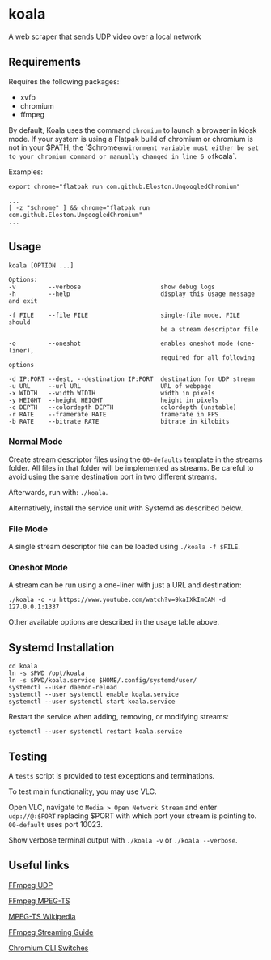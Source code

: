 # koala

A web scraper that sends UDP video over a local network

## Requirements

Requires the following packages:

- xvfb
- chromium
- ffmpeg

By default, Koala uses the command `chromium` to launch a browser in kiosk mode.
If your system is using a Flatpak build of chromium or chromium is not in your
$PATH, the `$chrome` environment variable must either be set to your chromium
command or manually changed in line 6 of `koala`. 

Examples:

```
export chrome="flatpak run com.github.Eloston.UngoogledChromium"
```

```
...
[ -z "$chrome" ] && chrome="flatpak run com.github.Eloston.UngoogledChromium"
...
```

## Usage

```
koala [OPTION ...]

Options:
-v         --verbose                      show debug logs
-h         --help                         display this usage message and exit

-f FILE    --file FILE                    single-file mode, FILE should
                                          be a stream descriptor file
 
-o         --oneshot                      enables oneshot mode (one-liner),
                                          required for all following options

-d IP:PORT --dest, --destination IP:PORT  destination for UDP stream
-u URL     --url URL                      URL of webpage
-x WIDTH   --width WIDTH                  width in pixels
-y HEIGHT  --height HEIGHT                height in pixels
-c DEPTH   --colordepth DEPTH             colordepth (unstable)
-r RATE    --framerate RATE               framerate in FPS
-b RATE    --bitrate RATE                 bitrate in kilobits
```

### Normal Mode

Create stream descriptor files using the `00-defaults` template in the streams
folder. All files in that folder will be implemented as streams.
Be careful to avoid using the same destination port in two different streams.

Afterwards, run with: `./koala`.

Alternatively, install the service unit with Systemd as described below.

### File Mode

A single stream descriptor file can be loaded using `./koala -f $FILE`.

### Oneshot Mode

A stream can be run using a one-liner with just a URL and destination:

```
./koala -o -u https://www.youtube.com/watch?v=9kaIXkImCAM -d 127.0.0.1:1337
```

Other available options are described in the usage table above.


## Systemd Installation

```
cd koala
ln -s $PWD /opt/koala
ln -s $PWD/koala.service $HOME/.config/systemd/user/
systemctl --user daemon-reload
systemctl --user systemctl enable koala.service
systemctl --user systemctl start koala.service
```

Restart the service when adding, removing, or modifying streams:

```
systemctl --user systemctl restart koala.service
```

## Testing

A `tests` script is provided to test exceptions and terminations.

To test main functionality, you may use VLC.

Open VLC, navigate to `Media > Open Network Stream` and enter `udp://@:$PORT`
replacing $PORT with which port your stream is pointing to. `00-default` uses
port 10023.

Show verbose terminal output with `./koala -v` or `./koala --verbose`.

## Useful links

[FFmpeg UDP](http://underpop.online.fr/f/ffmpeg/help/examples-120.htm.gz)

[FFmpeg MPEG-TS](https://www.ffmpeg.org/ffmpeg-formats.html#mpegts-1)

[MPEG-TS Wikipedia](https://en.wikipedia.org/wiki/MPEG_transport_stream)

[FFmpeg Streaming Guide](https://trac.ffmpeg.org/wiki/StreamingGuide)

[Chromium CLI Switches](https://peter.sh/experiments/chromium-command-line-switches/)
